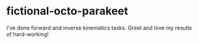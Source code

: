 # fictional-octo-parakeet
I've done forward and inverse kinematics tasks. Greet and love my results of hard-working!

